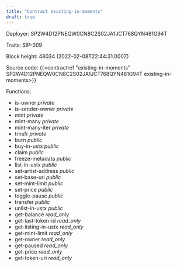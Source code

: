 ```yaml
---
title: "Contract existing-in-moments"
draft: true
---
```

Deployer: SP2W4D12PNEQW0CN8C2S02JA1JCT768QYN481G94T

Traits:
SIP-009 



Block height: 48034 (2022-02-08T22:44:31.000Z)

Source code: {{<contractref "existing-in-moments" SP2W4D12PNEQW0CN8C2S02JA1JCT768QYN481G94T existing-in-moments>}}

Functions:

* is-owner _private_
* is-sender-owner _private_
* mint _private_
* mint-many _private_
* mint-many-iter _private_
* trnsfr _private_
* burn _public_
* buy-in-ustx _public_
* claim _public_
* freeze-metadata _public_
* list-in-ustx _public_
* set-artist-address _public_
* set-base-uri _public_
* set-mint-limit _public_
* set-price _public_
* toggle-pause _public_
* transfer _public_
* unlist-in-ustx _public_
* get-balance _read_only_
* get-last-token-id _read_only_
* get-listing-in-ustx _read_only_
* get-mint-limit _read_only_
* get-owner _read_only_
* get-paused _read_only_
* get-price _read_only_
* get-token-uri _read_only_
